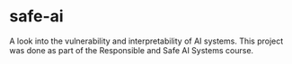 # safe-ai
A look into the vulnerability and interpretability of AI systems. This project was done as part of the Responsible and Safe AI Systems course.
